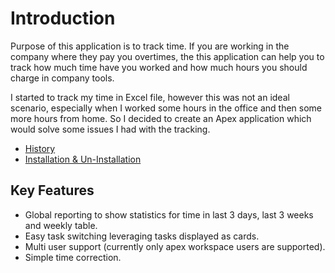 # Introduction

Purpose of this application is to track time. If you are working in the company where they pay you overtimes, the this application can help you to track how much time have you worked and how much hours you should charge in company tools.

I started to track my time in Excel file, however this was not an ideal scenario, especially when I worked some hours in the office and then some more hours from home. So I decided to create an Apex application which would solve some issues I had with the tracking.

- [History](./docs/history.md)
- [Installation & Un-Installation](./docs/installation.md)

## Key Features

- Global reporting to show statistics for time in last 3 days, last 3 weeks and weekly table.
- Easy task switching leveraging tasks displayed as cards.
- Multi user support (currently only apex workspace users are supported).
- Simple time correction.
